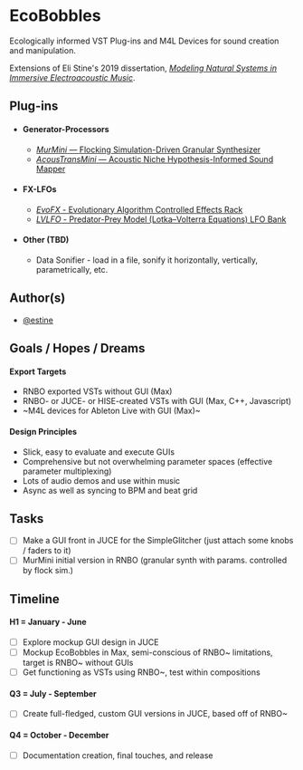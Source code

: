 
# EcoBobbles


Ecologically informed VST Plug-ins and M4L Devices for sound creation and manipulation. 

Extensions of Eli Stine's 2019 dissertation, [*Modeling Natural Systems in Immersive Electroacoustic Music*](http://www.elistine.com/diss).


## Plug-ins

- #### Generator-Processors

    - [*MurMini* — Flocking Simulation-Driven Granular Synthesizer](https://github.com/estine/ecobobbles/tree/main/Generator-Processors/MurMini)
    - [*AcousTransMini* — Acoustic Niche Hypothesis-Informed Sound Mapper](https://github.com/estine/ecobobbles/tree/main/Generator-Processors/AcousTransMini)

- #### FX-LFOs
    - [*EvoFX* - Evolutionary Algorithm Controlled Effects Rack](https://github.com/estine/ecobobbles/tree/main/FX-LFOs/EvoFX)
    - [*LVLFO* - Predator-Prey Model (Lotka–Volterra Equations) LFO Bank](https://github.com/estine/ecobobbles/tree/main/FX-LFOs/LVLFO)

- #### Other (TBD)
    - Data Sonifier - load in a file, sonify it horizontally, vertically, parametrically, etc.

## Author(s)

- [@estine](https://www.github.com/estine)


## Goals / Hopes / Dreams

#### Export Targets
- RNBO exported VSTs without GUI (Max)
- RNBO- or JUCE- or HISE-created VSTs with GUI (Max, C++, Javascript)
- ~M4L devices for Ableton Live with GUI (Max)~

#### Design Principles
- Slick, easy to evaluate and execute GUIs
- Comprehensive but not overwhelming parameter spaces (effective parameter multiplexing)
- Lots of audio demos and use within music
- Async as well as syncing to BPM and beat grid

## Tasks

- [ ] Make a GUI front in JUCE for the SimpleGlitcher (just attach some knobs / faders to it)
- [ ] MurMini initial version in RNBO (granular synth with params. controlled by flock sim.)

## Timeline

#### H1 = January - June
- [ ] Explore mockup GUI design in JUCE 
- [ ] Mockup EcoBobbles in Max, semi-conscious of RNBO~ limitations, target is RNBO~ without GUIs
- [ ] Get functioning as VSTs using RNBO~, test within compositions

#### Q3 = July - September
- [ ] Create full-fledged, custom GUI versions in JUCE, based off of RNBO~

#### Q4 = October - December
- [ ] Documentation creation, final touches, and release
